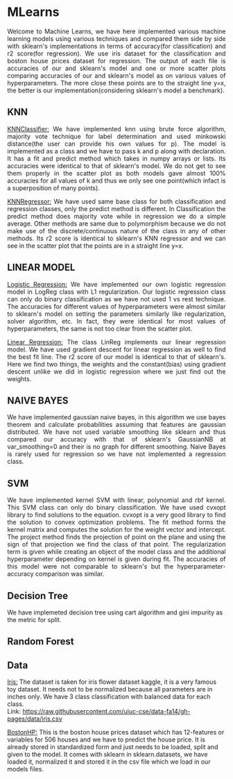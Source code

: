 # MLearns
<p align="justify">
Welcome to Machine Learns, we have here implemented various machine learning models using various techniques and compared them side by side with sklearn's implementations in 
terms of accuracy(for classification) and r2 score(for regression). We use iris dataset for the classification and boston house prices dataset for regression. The output of each 
file is accuracies of our and sklearn's model and one or more scatter plots comparing accuracies of our and sklearn's model as on various values of hyperparameters. The more 
close these points are to the straight line y=x, the better is our implementation(considering sklearn's model a benchmark). 
</p>

## KNN
<p align="justify">
<ins>KNNClassifier:</ins>
We have implemented knn using brute force algorithm, majority vote technique for label determination and used minkowski distance(the user can provide his own values for p). The
model is implemented as a class and we have to pass k and p along with declaration. It has a fit and predict method which takes in numpy arrays or lists. Its accuracies were 
identical to that of sklearn's model. We do not get to see them properly in the scatter plot as both models gave almost 100% accuracies for all values of k and thus we only see 
one point(which infact is a superposition of many points).
</p>

<p align="justify">
<ins>KNNRegressor:</ins>
We have used same base class for both classification and regression classes, only the predict method is different. In Classification the predict method does majority vote while 
in regression we do a simple average. Other methods are same due to polymorphism because we do not make use of the discrete/continuous nature of the class in any of other 
methods. Its r2 score is identical to sklearn's KNN regressor and we can see in the scatter plot that the points are in a straight line y=x.
</p>

## LINEAR MODEL
<p align="justify">
<ins>Logistic Regression:</ins>
We have implemented our own logistic regression model in LogReg class with L1 regularization. Our logistic regression class can only do binary classification as we have not used 
1 vs rest technique. The accuracies for different values of hyperparameters were almost similar to sklearn's model on setting the parameters similarly like regularization, 
solver algorithm, etc. In fact, they were identical for most values of hyperparameters, the same is not too clear from the scatter plot.
</p>

<p align="justify">
<ins>Linear Regression:</ins>
The class LinReg implements our linear regression model. We have used gradient descent for linear regression as well to find the best fit line. The r2 score of our model is 
identical to that of sklearn's. Here we find two things, the weights and the constant(bias) using gradient descent unlike we did in logistic regression where we just find out 
the weights.
</p>

## NAIVE BAYES
<p align="justify">
We have implemented gaussian naive bayes, in this algorithm we use bayes theorem and calculate probabilities assuming that features are gaussian distributed. We have not used 
variable smoothing like sklearn and thus compared our accuracy with that of sklearn's GaussianNB at var_smoothing=0 and their is no graph for different smoothing. Naive Bayes is 
rarely used for regression so we have not implemented a regression class.
</p>

## SVM
<p align="justify">
We have implemented kernel SVM with linear, polynomial and rbf kernel. This SVM class can only do binary classification. We have used cvxopt library to find solutions to the 
equation. cvxopt is a very good library to find the solution to convex optimization problems. The fit method forms the kernel matrix and computes the solution for the weight 
vector and intercept. The project method finds the projection of point on the plane and using the sign of that projection we find the class of that point. The regularization 
term is given while creating an object of the model class and the additional hyperparameter depending on kernel is given during fit. The accuracies of this model were not 
comparable to sklearn's but the hyperparameter-accuracy comparison was similar.
</p>

## Decision Tree
We have implemeted decision tree using cart algorithm and gini impurity as the metric for split.

## Random Forest

## Data
<ins>Iris:</ins>
The dataset is taken for iris flower dataset kaggle, it is a very famous toy dataset. It needs not to be normalized because all parameters are in inches only. We have 3 class 
classification with balanced data for each class.<br> Link: https://raw.githubusercontent.com/uiuc-cse/data-fa14/gh-pages/data/iris.csv

<ins>BostonHP:</ins>
This is the boston house prices dataset which has 12-features or variables for 506 houses and we have to predict the house price. It is already stored in standardized form and 
just needs to be loaded, split and given to the model. It comes with sklearn in sklearn.datasets, we have loaded it, normalized it and stored it in the csv file which we load in 
our models files.
